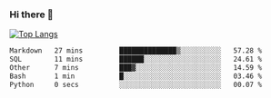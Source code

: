 ### Hi there 👋

<!--
**3Xpl0it3r/3Xpl0it3r** is a ✨ _special_ ✨ repository because its `README.md` (this file) appears on your GitHub profile.

Here are some ideas to get you started:

- 🔭 I’m currently working on ...
- 🌱 I’m currently learning ...
- 👯 I’m looking to collaborate on ...
- 🤔 I’m looking for help with ...
- 💬 Ask me about ...
- 📫 How to reach me: ...
- 😄 Pronouns: ...
- ⚡ Fun fact: ...
-->


[![Top Langs](https://github-readme-stats.vercel.app/api/top-langs/?username=3Xpl0it3r&layout=compact)](https://github.com/3Xpl0it3r/3Xpl0it3r)

<!--START_SECTION:waka-->

```txt
Markdown   27 mins         ██████████████▒░░░░░░░░░░   57.28 %
SQL        11 mins         ██████░░░░░░░░░░░░░░░░░░░   24.61 %
Other      7 mins          ███▓░░░░░░░░░░░░░░░░░░░░░   14.59 %
Bash       1 min           █░░░░░░░░░░░░░░░░░░░░░░░░   03.46 %
Python     0 secs          ░░░░░░░░░░░░░░░░░░░░░░░░░   00.07 %
```

<!--END_SECTION:waka-->
